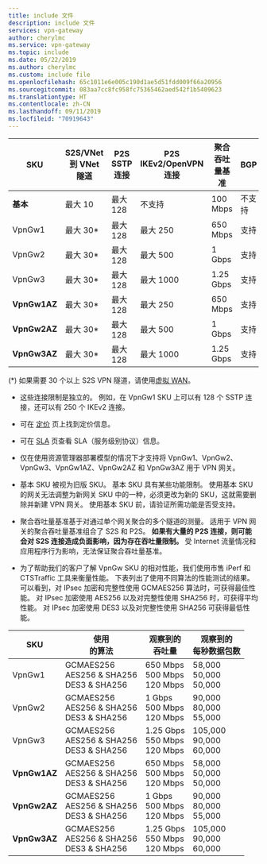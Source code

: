 ```yaml
---
title: include 文件
description: include 文件
services: vpn-gateway
author: cherylmc
ms.service: vpn-gateway
ms.topic: include
ms.date: 05/22/2019
ms.author: cherylmc
ms.custom: include file
ms.openlocfilehash: 65c1011e6e005c190d1ae5d51fdd009f66a20956
ms.sourcegitcommit: 083aa7cc8fc958fc75365462aed542f1b5409623
ms.translationtype: HT
ms.contentlocale: zh-CN
ms.lasthandoff: 09/11/2019
ms.locfileid: "70919643"
---
```

|**SKU**   | S2S/VNet 到 VNet<br>隧道  | **P2S<br> SSTP 连接** | **P2S<br> IKEv2/OpenVPN 连接** |  聚合<br>吞吐量基准 | **BGP** | **区域冗余** |
|---       | ---        | ---       | ---            | ---       | --- | --- |
|**基本** | 最大 10    | 最大 128  | 不支持  | 100 Mbps  | 不支持| 否 |
|VpnGw1 | 最大 30*   | 最大 128  | 最大 250       | 650 Mbps  | 支持 | 否 |
|VpnGw2 | 最大 30*   | 最大 128  | 最大 500       | 1 Gbps    | 支持 | 否 |
|VpnGw3 | 最大 30*   | 最大 128  | 最大 1000      | 1.25 Gbps | 支持 | 否 |
|**VpnGw1AZ**| 最大 30*   | 最大 128  | 最大 250       | 650 Mbps  | 支持 | 是 |
|**VpnGw2AZ**| 最大 30*   | 最大 128  | 最大 500       | 1 Gbps    | 支持 | 是 |
|**VpnGw3AZ**| 最大 30*   | 最大 128  | 最大 1000      | 1.25 Gbps | 支持 | 是 |

(*) 如果需要 30 个以上 S2S VPN 隧道，请使用[虚拟 WAN](../articles/virtual-wan/virtual-wan-about.md)。

* 这些连接限制是独立的。 例如，在 VpnGw1 SKU 上可以有 128 个 SSTP 连接，还可以有 250 个 IKEv2 连接。

* 可在 [定价](https://azure.microsoft.com/pricing/details/vpn-gateway) 页上找到定价信息。

* 可在 [SLA](https://azure.microsoft.com/support/legal/sla/vpn-gateway/) 页查看 SLA（服务级别协议）信息。

* 仅在使用资源管理器部署模型的情况下才支持将 VpnGw1、VpnGw2、VpnGw3、VpnGw1AZ、VpnGw2AZ 和 VpnGw3AZ 用于 VPN 网关。

* 基本 SKU 被视为旧版 SKU。 基本 SKU 具有某些功能限制。 使用基本 SKU 的网关无法调整为新网关 SKU 中的一种，必须更改为新的 SKU，这就需要删除并新建 VPN 网关。 使用基本 SKU 前，请验证所需功能是否受支持。

* 聚合吞吐量基准基于对通过单个网关聚合的多个隧道的测量。 适用于 VPN 网关的聚合吞吐量基准组合了 S2S 和 P2S。 **如果有大量的 P2S 连接，则可能会对 S2S 连接造成负面影响，因为存在吞吐量限制。** 受 Internet 流量情况和应用程序行为影响，无法保证聚合吞吐量基准。

* 为了帮助我们的客户了解 VpnGw SKU 的相对性能，我们使用市售 iPerf 和 CTSTraffic 工具来衡量性能。 下表列出了使用不同算法的性能测试的结果。 可以看到，对 IPsec 加密和完整性使用 GCMAES256 算法时，可获得最佳性能。 对 IPsec 加密使用 AES256 以及对完整性使用 SHA256 时，可获得平均性能。 对 IPsec 加密使用 DES3 以及对完整性使用 SHA256 可获得最低性能。

|**SKU**   | **使用<br>的算法** | **观察到的<br>吞吐量** | **观察到的<br>每秒数据包数** |
|---       | ---                 | ---            | ---                    |
|VpnGw1 | GCMAES256<br>AES256 & SHA256<br>DES3 & SHA256| 650 Mbps<br>500 Mbps<br>120 Mbps   | 58,000<br>50,000<br>50,000|
|VpnGw2 | GCMAES256<br>AES256 & SHA256<br>DES3 & SHA256| 1 Gbps<br>500 Mbps<br>120 Mbps | 90,000<br>80,000<br>55,000|
|VpnGw3 | GCMAES256<br>AES256 & SHA256<br>DES3 & SHA256| 1.25 Gbps<br>550 Mbps<br>120 Mbps | 105,000<br>90,000<br>60,000|
|**VpnGw1AZ**| GCMAES256<br>AES256 & SHA256<br>DES3 & SHA256| 650 Mbps<br>500 Mbps<br>120 Mbps   | 58,000<br>50,000<br>50,000|
|**VpnGw2AZ**| GCMAES256<br>AES256 & SHA256<br>DES3 & SHA256| 1 Gbps<br>500 Mbps<br>120 Mbps | 90,000<br>80,000<br>55,000|
|**VpnGw3AZ**| GCMAES256<br>AES256 & SHA256<br>DES3 & SHA256| 1.25 Gbps<br>550 Mbps<br>120 Mbps | 105,000<br>90,000<br>60,000|
